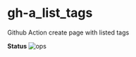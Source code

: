 # gh-a_list_tags
Github Action create page with listed tags

**Status**
![ops](https://img.shields.io/badge/Status-under_construction-red)
